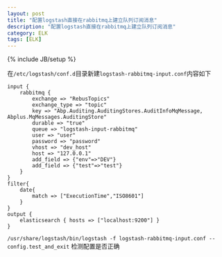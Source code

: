 ```yaml
---
layout: post
title: "配置logstash直接在rabbitmq上建立队列订阅消息"
description: "配置logstash直接在rabbitmq上建立队列订阅消息"
category: ELK
tags: [ELK]
---
```

{% include JB/setup %}

在`/etc/logstash/conf.d`目录新建`logstash-rabbitmq-input.conf`内容如下

    input {
        rabbitmq {
            exchange => "RebusTopics"
            exchange_type => "topic"
            key => "Abp.Auditing.AuditingStores.AuditInfoMqMessage, Abplus.MqMessages.AuditingStore"
            durable => "true"
            queue => "logstash-input-rabbitmq"
            user => "user"
            password => "password"
            vhost => "dev_host"
            host => "127.0.0.1"
            add_field => {"env"=>"DEV"}
            add_field => {"test"=>"test"}
        }
    }
    filter{
        date{
            match => ["ExecutionTime","ISO8601"]
        }
    }
    output {
        elasticsearch { hosts => ["localhost:9200"] }
    }

`/usr/share/logstash/bin/logstash -f logstash-rabbitmq-input.conf --config.test_and_exit` 检测配置是否正确
